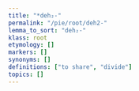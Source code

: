 ```yaml
---
title: "*deh₂-"
permalink: "/pie/root/deh2-"
lemma_to_sort: "deh₂-"
klass: root
etymology: []
markers: []
synonyms: []
definitions: ["to share", "divide"]
topics: []
---
```

